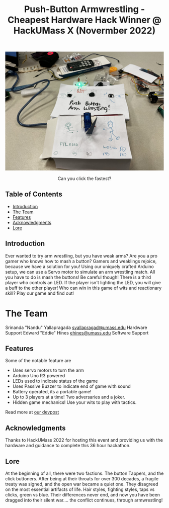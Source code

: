 <h1 align="center"> Push-Button Armwrestling - Cheapest Hardware Hack Winner @ HackUMass X (Novermber 2022)</h1> <br>

![demo image](https://github.com/Srinanda-Yallapragada/pushbutton-arm-wrestling/blob/main/PushButtonArmWrestling.jpeg?raw=true)

<p align="center">
  Can you click the fastest?
</p>

<!-- START doctoc generated TOC please keep comment here to allow auto update -->
<!-- DON'T EDIT THIS SECTION, INSTEAD RE-RUN doctoc TO UPDATE -->
## Table of Contents

- [Introduction](#introduction)
- [The Team](#The-Team)
- [Features](#features)
- [Acknowledgments](#acknowledgments)
- [Lore](#Lore)

<!-- END doctoc generated TOC please keep comment here to allow auto update -->

## Introduction

Ever wanted to try arm wrestling, but you have weak arms?
Are you a pro gamer who knows how to mash a button?
Gamers and weaklings rejoice, because we have a solution for you! Using our uniquely crafted Arduino setup, we can use a
Servo motor to simulate an arm wrestling match. All you have to do is mash the buttons!
Be careful though! There is a third player who controls an LED. If the player isn't lighting the LED, you will give
a buff to the other player! Who can win in this game of wits and reactionary skill? Play our game and find out!
# The Team
Srinanda "Nandu" Yallapragada <syallapragad@umass.edu> Hardware Support
Edward "Eddie" Hines <ehines@umass.edu> Software Support


## Features

Some of the notable feature are

* Uses servo motors to turn the arm
* Arduino Uno R3 powered
* LEDs used to indicate status of the game
* Uses Passive Buzzer to indicate end of game with sound
* Battery operated, its a portable game!
* Up to 3 players at a time! Two adversaries and a joker. 
* Hidden game mechanics! Use your wits to play with tactics.

Read more at [our devpost](https://devpost.com/software/pushbutton-arm-wrestling)


## Acknowledgments

Thanks to HackUMass 2022 for hosting this event and providing us with the hardware and guidance to complete this 36 hour hackathon.

## Lore

At the beginning of all, there were two factions. The button Tappers, and the click buttoners. After being at their throats for over 300 decades, a fragile treaty was signed, and the open war became a quiet one. They disagreed on the most essential artifacts of life. Hair styles, fighting styles, taps vs clicks, green vs blue. Their differences never end, and now you have been dragged into their silent war.... the conflict continues, through armwrestling!
